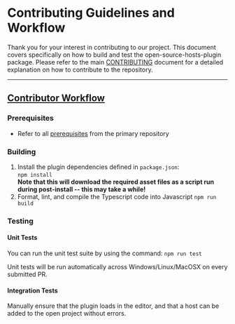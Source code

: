 # Contributing Guidelines and Workflow

Thank you for your interest in contributing to our project. This document covers specifically on how to build and test the open-source-hosts-plugin package. Please refer to the main [CONTRIBUTING](../CONTRIBUTING) document for a detailed explanation on how to contribute to the repository.

---

## [Contributor Workflow](#contributor-workflow)

### Prerequisites

- Refer to all [prerequisites](../CONTRIBUTING#contributor-workflow#prerequisites) from the primary repository

### Building

1. Install the plugin dependencies defined in `package.json`:  
   `npm install`  
   **Note that this will download the required asset files as a script run during post-install -- this may take a while!**
1. Format, lint, and compile the Typescript code into Javascript
   `npm run build`

### Testing

#### Unit Tests

You can run the unit test suite by using the command: `npm run test`

Unit tests will be run automatically across Windows/Linux/MacOSX on every submitted PR.

#### Integration Tests

Manually ensure that the plugin loads in the editor, and that a host can be added to the open project without errors.

